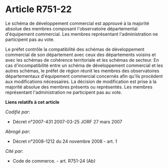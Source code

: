 # Article R751-22

Le schéma de développement commercial est approuvé à la majorité absolue des membres composant l'observatoire départemental
d'équipement commercial. Les membres représentant l'administration ne participent pas au vote.

Le préfet contrôle la compatibilité des schémas de développement commercial de son département avec ceux des départements
voisins et avec les schémas de cohérence territoriale et les schémas de secteur. En cas d'incompatibilité entre un schéma de
développement commercial et les autres schémas, le préfet de région réunit les membres des observatoires départementaux
d'équipement commercial concernés afin qu'ils procèdent aux modifications nécessaires. La décision de modification est prise
à la majorité absolue des membres présents ou représentés. Les membres représentant l'administration ne participent pas au
vote.

**Liens relatifs à cet article**

_Codifié par_:

  - Décret n°2007-431 2007-03-25 JORF 27 mars 2007

_Abrogé par_:

  - Décret n°2008-1212 du 24 novembre 2008 - art. 1

_Cité par_:

  - Code de commerce. - art. R751-24 (Ab)
